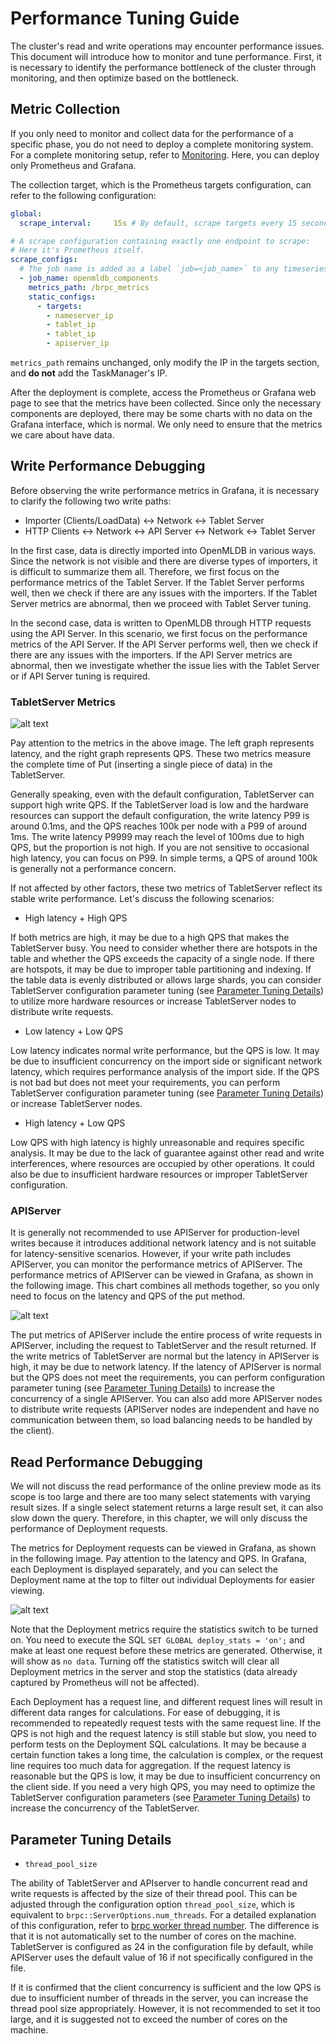 # Performance Tuning Guide

The cluster's read and write operations may encounter performance issues. This document will introduce how to monitor and tune performance. First, it is necessary to identify the performance bottleneck of the cluster through monitoring, and then optimize based on the bottleneck.

## Metric Collection

If you only need to monitor and collect data for the performance of a specific phase, you do not need to deploy a complete monitoring system. For a complete monitoring setup, refer to [Monitoring](./monitoring.md). Here, you can deploy only Prometheus and Grafana.

The collection target, which is the Prometheus targets configuration, can refer to the following configuration:
```yaml
global:
  scrape_interval:     15s # By default, scrape targets every 15 seconds.

# A scrape configuration containing exactly one endpoint to scrape:
# Here it's Prometheus itself.
scrape_configs:
  # The job name is added as a label `job=<job_name>` to any timeseries scraped from this config.
  - job_name: openmldb_components
    metrics_path: /brpc_metrics
    static_configs:
      - targets:
        - nameserver_ip
        - tablet_ip
        - tablet_ip
        - apiserver_ip
```
`metrics_path` remains unchanged, only modify the IP in the targets section, and **do not** add the TaskManager's IP.

After the deployment is complete, access the Prometheus or Grafana web page to see that the metrics have been collected. Since only the necessary components are deployed, there may be some charts with no data on the Grafana interface, which is normal. We only need to ensure that the metrics we care about have data.

## Write Performance Debugging

Before observing the write performance metrics in Grafana, it is necessary to clarify the following two write paths:

- Importer (Clients/LoadData) <-> Network <-> Tablet Server
- HTTP Clients <-> Network <-> API Server <-> Network <-> Tablet Server

In the first case, data is directly imported into OpenMLDB in various ways. Since the network is not visible and there are diverse types of importers, it is difficult to summarize them all. Therefore, we first focus on the performance metrics of the Tablet Server. If the Tablet Server performs well, then we check if there are any issues with the importers. If the Tablet Server metrics are abnormal, then we proceed with Tablet Server tuning.

In the second case, data is written to OpenMLDB through HTTP requests using the API Server. In this scenario, we first focus on the performance metrics of the API Server. If the API Server performs well, then we check if there are any issues with the importers. If the API Server metrics are abnormal, then we investigate whether the issue lies with the Tablet Server or if API Server tuning is required.

### TabletServer Metrics

![alt text](images/grafana-put.png)

Pay attention to the metrics in the above image. The left graph represents latency, and the right graph represents QPS. These two metrics measure the complete time of Put (inserting a single piece of data) in the TabletServer.

Generally speaking, even with the default configuration, TabletServer can support high write QPS. If the TabletServer load is low and the hardware resources can support the default configuration, the write latency P99 is around 0.1ms, and the QPS reaches 100k per node with a P99 of around 1ms. The write latency P9999 may reach the level of 100ms due to high QPS, but the proportion is not high. If you are not sensitive to occasional high latency, you can focus on P99. In simple terms, a QPS of around 100k is generally not a performance concern.

If not affected by other factors, these two metrics of TabletServer reflect its stable write performance. Let's discuss the following scenarios:

- High latency + High QPS

If both metrics are high, it may be due to a high QPS that makes the TabletServer busy. You need to consider whether there are hotspots in the table and whether the QPS exceeds the capacity of a single node. If there are hotspots, it may be due to improper table partitioning and indexing. If the table data is evenly distributed or allows large shards, you can consider TabletServer configuration parameter tuning (see [Parameter Tuning Details](#parameter-tuning-details)) to utilize more hardware resources or increase TabletServer nodes to distribute write requests.

- Low latency + Low QPS

Low latency indicates normal write performance, but the QPS is low. It may be due to insufficient concurrency on the import side or significant network latency, which requires performance analysis of the import side. If the QPS is not bad but does not meet your requirements, you can perform TabletServer configuration parameter tuning (see [Parameter Tuning Details](#parameter-tuning-details)) or increase TabletServer nodes.

- High latency + Low QPS

Low QPS with high latency is highly unreasonable and requires specific analysis. It may be due to the lack of guarantee against other read and write interferences, where resources are occupied by other operations. It could also be due to insufficient hardware resources or improper TabletServer configuration.

### APIServer

It is generally not recommended to use APIServer for production-level writes because it introduces additional network latency and is not suitable for latency-sensitive scenarios. However, if your write path includes APIServer, you can monitor the performance metrics of APIServer. The performance metrics of APIServer can be viewed in Grafana, as shown in the following image. This chart combines all methods together, so you only need to focus on the latency and QPS of the put method.

![alt text](images/grafana-api.png)

The put metrics of APIServer include the entire process of write requests in APIServer, including the request to TabletServer and the result returned. If the write metrics of TabletServer are normal but the latency in APIServer is high, it may be due to network latency. If the latency of APIServer is normal but the QPS does not meet the requirements, you can perform configuration parameter tuning (see [Parameter Tuning Details](#parameter-tuning-details)) to increase the concurrency of a single APIServer. You can also add more APIServer nodes to distribute write requests (APIServer nodes are independent and have no communication between them, so load balancing needs to be handled by the client).

## Read Performance Debugging

We will not discuss the read performance of the online preview mode as its scope is too large and there are too many select statements with varying result sizes. If a single select statement returns a large result set, it can also slow down the query. Therefore, in this chapter, we will only discuss the performance of Deployment requests.

The metrics for Deployment requests can be viewed in Grafana, as shown in the following image. Pay attention to the latency and QPS. In Grafana, each Deployment is displayed separately, and you can select the Deployment name at the top to filter out individual Deployments for easier viewing.

![alt text](images/grafana-deployment.png)

Note that the Deployment metrics require the statistics switch to be turned on. You need to execute the SQL `SET GLOBAL deploy_stats = 'on';` and make at least one request before these metrics are generated. Otherwise, it will show as `no data`. Turning off the statistics switch will clear all Deployment metrics in the server and stop the statistics (data already captured by Prometheus will not be affected).

Each Deployment has a request line, and different request lines will result in different data ranges for calculations. For ease of debugging, it is recommended to repeatedly request tests with the same request line. If the QPS is not high and the request latency is still stable but slow, you need to perform tests on the Deployment SQL calculations. It may be because a certain function takes a long time, the calculation is complex, or the request line requires too much data for aggregation. If the request latency is reasonable but the QPS is low, it may be due to insufficient concurrency on the client side. If you need a very high QPS, you may need to optimize the TabletServer configuration parameters (see [Parameter Tuning Details](#parameter-tuning-details)) to increase the concurrency of the TabletServer.

## Parameter Tuning Details

- `thread_pool_size`

The ability of TabletServer and APIserver to handle concurrent read and write requests is affected by the size of their thread pool. This can be adjusted through the configuration option `thread_pool_size`, which is equivalent to `brpc::ServerOptions.num_threads`. For a detailed explanation of this configuration, refer to [brpc worker thread number](https://brpc.apache.org/docs/server/basics/#number-of-worker-pthreads). The difference is that it is not automatically set to the number of cores on the machine. TabletServer is configured as 24 in the configuration file by default, while APIServer uses the default value of 16 if not specifically configured in the file.

If it is confirmed that the client concurrency is sufficient and the low QPS is due to insufficient number of threads in the server, you can increase the thread pool size appropriately. However, it is not recommended to set it too large, and it is suggested not to exceed the number of cores on the machine.
